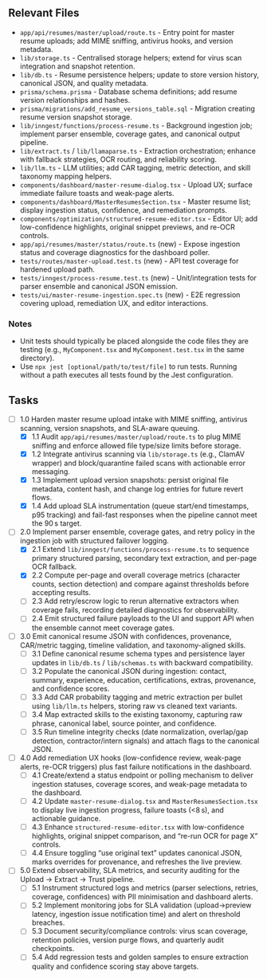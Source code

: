 ## Relevant Files

- `app/api/resumes/master/upload/route.ts` - Entry point for master resume uploads; add MIME sniffing, antivirus hooks, and version metadata.
- `lib/storage.ts` - Centralised storage helpers; extend for virus scan integration and snapshot retention.
- `lib/db.ts` - Resume persistence helpers; update to store version history, canonical JSON, and quality metadata.
- `prisma/schema.prisma` - Database schema definitions; add resume version relationships and hashes.
- `prisma/migrations/add_resume_versions_table.sql` - Migration creating resume version snapshot storage.
- `lib/inngest/functions/process-resume.ts` - Background ingestion job; implement parser ensemble, coverage gates, and canonical output pipeline.
- `lib/extract.ts` / `lib/llamaparse.ts` - Extraction orchestration; enhance with fallback strategies, OCR routing, and reliability scoring.
- `lib/llm.ts` - LLM utilities; add CAR tagging, metric detection, and skill taxonomy mapping helpers.
- `components/dashboard/master-resume-dialog.tsx` - Upload UX; surface immediate failure toasts and weak-page alerts.
- `components/dashboard/MasterResumesSection.tsx` - Master resume list; display ingestion status, confidence, and remediation prompts.
- `components/optimization/structured-resume-editor.tsx` - Editor UI; add low-confidence highlights, original snippet previews, and re-OCR controls.
- `app/api/resumes/master/status/route.ts` (new) - Expose ingestion status and coverage diagnostics for the dashboard poller.
- `tests/routes/master-upload.test.ts` (new) - API test coverage for hardened upload path.
- `tests/inngest/process-resume.test.ts` (new) - Unit/integration tests for parser ensemble and canonical JSON emission.
- `tests/ui/master-resume-ingestion.spec.ts` (new) - E2E regression covering upload, remediation UX, and editor interactions.

### Notes

- Unit tests should typically be placed alongside the code files they are testing (e.g., `MyComponent.tsx` and `MyComponent.test.tsx` in the same directory).
- Use `npx jest [optional/path/to/test/file]` to run tests. Running without a path executes all tests found by the Jest configuration.

## Tasks

- [ ] 1.0 Harden master resume upload intake with MIME sniffing, antivirus scanning, version snapshots, and SLA-aware queuing.
  - [x] 1.1 Audit `app/api/resumes/master/upload/route.ts` to plug MIME sniffing and enforce allowed file type/size limits before storage.
  - [x] 1.2 Integrate antivirus scanning via `lib/storage.ts` (e.g., ClamAV wrapper) and block/quarantine failed scans with actionable error messaging.
  - [x] 1.3 Implement upload version snapshots: persist original file metadata, content hash, and change log entries for future revert flows.
  - [x] 1.4 Add upload SLA instrumentation (queue start/end timestamps, p95 tracking) and fail-fast responses when the pipeline cannot meet the 90 s target.

- [ ] 2.0 Implement parser ensemble, coverage gates, and retry policy in the ingestion job with structured failover logging.
  - [x] 2.1 Extend `lib/inngest/functions/process-resume.ts` to sequence primary structured parsing, secondary text extraction, and per-page OCR fallback.
  - [x] 2.2 Compute per-page and overall coverage metrics (character counts, section detection) and compare against thresholds before accepting results.
  - [ ] 2.3 Add retry/escrow logic to rerun alternative extractors when coverage fails, recording detailed diagnostics for observability.
  - [ ] 2.4 Emit structured failure payloads to the UI and support API when the ensemble cannot meet coverage gates.

- [ ] 3.0 Emit canonical resume JSON with confidences, provenance, CAR/metric tagging, timeline validation, and taxonomy-aligned skills.
  - [ ] 3.1 Define canonical resume schema types and persistence layer updates in `lib/db.ts` / `lib/schemas.ts` with backward compatibility.
  - [ ] 3.2 Populate the canonical JSON during ingestion: contact, summary, experience, education, certifications, extras, provenance, and confidence scores.
  - [ ] 3.3 Add CAR probability tagging and metric extraction per bullet using `lib/llm.ts` helpers, storing raw vs cleaned text variants.
  - [ ] 3.4 Map extracted skills to the existing taxonomy, capturing raw phrase, canonical label, source pointer, and confidence.
  - [ ] 3.5 Run timeline integrity checks (date normalization, overlap/gap detection, contractor/intern signals) and attach flags to the canonical JSON.

- [ ] 4.0 Add remediation UX hooks (low-confidence review, weak-page alerts, re-OCR triggers) plus fast failure notifications in the dashboard.
  - [ ] 4.1 Create/extend a status endpoint or polling mechanism to deliver ingestion statuses, coverage scores, and weak-page metadata to the dashboard.
  - [ ] 4.2 Update `master-resume-dialog.tsx` and `MasterResumesSection.tsx` to display live ingestion progress, failure toasts (<8 s), and actionable guidance.
  - [ ] 4.3 Enhance `structured-resume-editor.tsx` with low-confidence highlights, original snippet comparison, and “re-run OCR for page X” controls.
  - [ ] 4.4 Ensure toggling “use original text” updates canonical JSON, marks overrides for provenance, and refreshes the live preview.

- [ ] 5.0 Extend observability, SLA metrics, and security auditing for the Upload → Extract → Trust pipeline.
  - [ ] 5.1 Instrument structured logs and metrics (parser selections, retries, coverage, confidences) with PII minimisation and dashboard alerts.
  - [ ] 5.2 Implement monitoring jobs for SLA validation (upload→preview latency, ingestion issue notification time) and alert on threshold breaches.
  - [ ] 5.3 Document security/compliance controls: virus scan coverage, retention policies, version purge flows, and quarterly audit checkpoints.
  - [ ] 5.4 Add regression tests and golden samples to ensure extraction quality and confidence scoring stay above targets.
